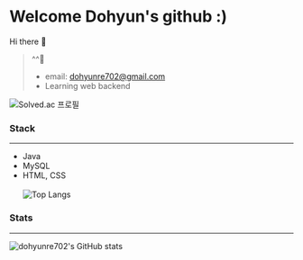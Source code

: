 # Welcome Dohyun's github :)
Hi there 👋 
> ^^🌼
> - email: dohyunre702@gmail.com
> - Learning web backend

![Solved.ac
프로필](http://mazassumnida.wtf/api/mini/generate_badge?boj=judis702)

### Stack
---
- Java
- MySQL
- HTML, CSS
<br><br>
![Top Langs](https://github-readme-stats.vercel.app/api/top-langs/?username=dohyunre702&layout=compact)


### Stats
---
![dohyunre702's GitHub stats](https://github-readme-stats.vercel.app/api?username=dohyunre702&show_icons=true&theme=aura_dark)




<!--
**dohyunre702/dohyunre702** is a ✨ _special_ ✨ repository because its `README.md` (this file) appears on your GitHub profile.

Here are some ideas to get you started:

- 🔭 I’m currently working on ...
- 🌱 I’m currently learning ...
- 👯 I’m looking to collaborate on ...
- 🤔 I’m looking for help with ...
- 💬 Ask me about ...
- 📫 How to reach me: ...
- 😄 Pronouns: ...
- ⚡ Fun fact: ...
-->
